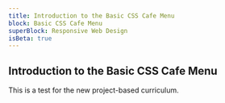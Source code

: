 ```yaml
---
title: Introduction to the Basic CSS Cafe Menu
block: Basic CSS Cafe Menu
superBlock: Responsive Web Design
isBeta: true
---
```

## Introduction to the Basic CSS Cafe Menu

This is a test for the new project-based curriculum.